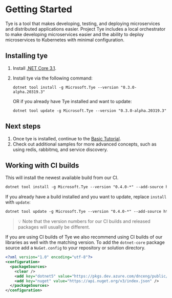 # Getting Started

Tye is a tool that makes developing, testing, and deploying microservices and distributed applications easier. Project Tye includes a local orchestrator to make developing microservices easier and the ability to deploy microservices to Kubernetes with minimal configuration.

## Installing tye

1. Install [.NET Core 3.1](<http://dot.net>).
2. Install tye via the following command:

    ```text
    dotnet tool install -g Microsoft.Tye --version "0.3.0-alpha.20319.3"
    ```

    OR if you already have Tye installed and want to update:

    ```text
    dotnet tool update -g Microsoft.Tye --version "0.3.0-alpha.20319.3"
    ```

## Next steps

1. Once tye is installed, continue to the [Basic Tutorial](/docs/tutorials/hello-tye/00_run_locally.md).
2. Check out additional samples for more advanced concepts, such as using redis, rabbitmq, and service discovery.


## Working with CI builds

This will install the newest available build from our CI.

```txt
dotnet tool install -g Microsoft.Tye --version "0.4.0-*" --add-source https://pkgs.dev.azure.com/dnceng/public/_packaging/dotnet5/nuget/v3/index.json
```

If you already have a build installed and you want to update, replace `install` with `update`:

```txt
dotnet tool update -g Microsoft.Tye --version "0.4.0-*" --add-source https://pkgs.dev.azure.com/dnceng/public/_packaging/dotnet5/nuget/v3/index.json
```

> :bulb: Note that the version numbers for our CI builds and released packages will usually be different. 

If you are using CI builds of Tye we also recommend using CI builds of our libraries as well with the matching version. To add the `dotnet-core` package source add a `NuGet.config` to your repository or solution directory.

```xml
<?xml version="1.0" encoding="utf-8"?>
<configuration>
  <packageSources>
    <clear />
    <add key="dotnet5" value="https://pkgs.dev.azure.com/dnceng/public/_packaging/dotnet5/nuget/v3/index.json" />
    <add key="nuget" value="https://api.nuget.org/v3/index.json" />
  </packageSources>
</configuration>
```
